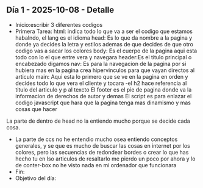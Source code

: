 ## Día 1 - 2025-10-08 - Detalle
- Inicio:escribir 3 diferentes codigos
- Primera Tarea:
html: indica todo lo que va a ser el codigo que estamos habalndo, el lang es el idioma
head: Es lo que da nombre a la pagina y donde ya decides la letra y estilos ademas de que decides de que otro codigo vas a sacar los colores
body: Es el cuerpo de la pagina aqui esta todo con lo el que entre vera y navegara
header:Es el titulo principal o encabezado digamos
nav: Es para la navegacion de la pagina por si hubiera mas en la pagina crea hipervinculos para que vayan directos al articulo 
main: Aqui esta lo primero que se ve en la pagina en orden y decides todo lo que vera el cliente y tocara
-el h2 hace referencia al titulo del articulo y p al texcto
El footer es el pie de pagina donde va la informacion de derechos de autor y demas
El script es para enlazar el codigo javascript que hara que la pagina tenga mas dinamismo y mas cosas que hacer

La parte de dentro de head no la entiendo mucho porque se decide cada cosa.
- La parte de ccs no he entendio mucho osea entiendo conceptos generales, y se que es mucho de buscar las cosas en internet por los colores, pero las secuencias de redondear bordes o crear lo que has hecho tu en lso articulos de resaltarlo me pierdo un poco por ahora y lo de conter-box no he visto nada en mi ordenador que funcionara
- Fin:
- Objetivo del día:
